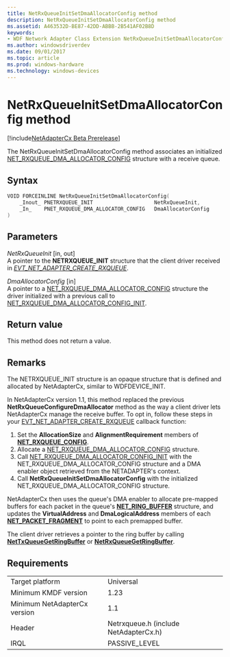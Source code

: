 ```yaml
---
title: NetRxQueueInitSetDmaAllocatorConfig method
description: NetRxQueueInitSetDmaAllocatorConfig method
ms.assetid: A463532D-BE87-42DD-ABBB-2B541AF02B8D
keywords:
- WDF Network Adapter Class Extension NetRxQueueInitSetDmaAllocatorConfig, NetAdapterCx NetRxQueueInitSetDmaAllocatorConfig, NetCx NetRxQueueInitSetDmaAllocatorConfig
ms.author: windowsdriverdev
ms.date: 09/01/2017
ms.topic: article
ms.prod: windows-hardware
ms.technology: windows-devices
---
```


# NetRxQueueInitSetDmaAllocatorConfig method

[!include[NetAdapterCx Beta Prerelease](../netcx-beta-prerelease.md)]

The NetRxQueueInitSetDmaAllocatorConfig method associates an initialized [NET_RXQUEUE_DMA_ALLOCATOR_CONFIG](net-rxqueue-dma-allocator-config.md) structure with a receive queue.

## Syntax

```cpp
VOID FORCEINLINE NetRxQueueInitSetDmaAllocatorConfig(
    _Inout_ PNETRXQUEUE_INIT                    NetRxQueueInit,
    _In_    PNET_RXQUEUE_DMA_ALLOCATOR_CONFIG   DmaAllocatorConfig
)
```

## Parameters

*NetRxQueueInit* [in, out]  
A pointer to the **NETRXQUEUE_INIT** structure that the client driver received in [*EVT_NET_ADAPTER_CREATE_RXQUEUE*](evt-net-adapter-create-rxqueue.md).

*DmaAllocatorConfig* [in]  
A pointer to a [NET_RXQUEUE_DMA_ALLOCATOR_CONFIG](net-rxqueue-dma-allocator-config.md) structure the driver initialized with a previous call to [NET_RXQUEUE_DMA_ALLOCATOR_CONFIG_INIT](net-rxqueue-dma-allocator-config-init.md).

## Return value

This method does not return a value.

## Remarks

The NETRXQUEUE_INIT structure is an opaque structure that is defined and allocated by NetAdapterCx, similar to WDFDEVICE_INIT.

In NetAdapterCx version 1.1, this method replaced the previous **NetRxQueueConfigureDmaAllocator** method as the way a client driver lets NetAdapterCx manage the receive buffer. To opt in, follow these steps in your [EVT_NET_ADAPTER_CREATE_RXQUEUE](evt-net-adapter-create-rxqueue.md) callback function:

  1. Set the **AllocationSize** and **AlignmentRequirement** members of [**NET_RXQUEUE_CONFIG**](net-rxqueue-config.md).
  2. Allocate a [NET_RXQUEUE_DMA_ALLOCATOR_CONFIG](net-rxqueue-dma-allocator-config.md) structure.
  3. Call [NET_RXQUEUE_DMA_ALLOCATOR_CONFIG_INIT](net-rxqueue-dma-allocator-config-init.md) with the NET_RXQUEUE_DMA_ALLOCATOR_CONFIG structure and a DMA enabler object retrieved from the NETADAPTER's context.
  4. Call **NetRxQueueInitSetDmaAllocatorConfig** with the initialized NET_RXQUEUE_DMA_ALLOCATOR_CONFIG structure.

NetAdapterCx then uses the queue's DMA enabler to allocate pre-mapped buffers for each packet in the queue's [**NET_RING_BUFFER**](net-ring-buffer.md) structure, and updates the **VirtualAddress** and **DmaLogicalAddress** members of each [**NET_PACKET_FRAGMENT**](net-packet-fragment.md) to point to each premapped buffer.

The client driver retrieves a pointer to the ring buffer by calling [**NetTxQueueGetRingBuffer**](nettxqueuegetringbuffer.md) or [**NetRxQueueGetRingBuffer**](netrxqueuegetringbuffer.md).

## Requirements

|     |     |
| --- | --- |
| Target platform | Universal |
| Minimum KMDF version | 1.23 |
| Minimum NetAdapterCx version | 1.1 |
| Header | Netrxqueue.h (include NetAdapterCx.h) |
| IRQL | PASSIVE_LEVEL |

